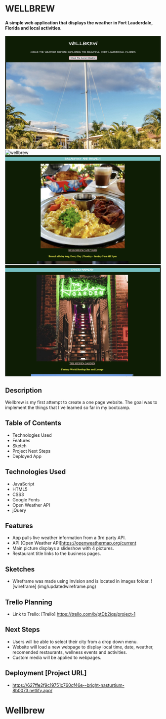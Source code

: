# WELLBREW 

#### A simple web application that displays the weather in Fort Lauderdale, Florida and local activities.
![wellbrew](img/wellbrew1.png)
![wellbrew](img/wellbrew2.png)
![wellbrew](img/wellbrew3.png)
![wellbrew](img/wellbrew4.png)



## Description
Wellbrew is my first attempt to create a one page website. The goal was to implement the things that I've learned so far in my bootcamp. 

## Table of Contents
* Technologies Used
* Features
* Sketch
* Project Next Steps
* Deployed App

## Technologies Used
* JavaScript 
* HTML5
* CSS3
* Google Fonts
* Open Weather API
* jQuery

## Features
* App pulls live weather information from a 3rd party API.
* API [Open Weather API]https://openweathermap.org/current
* Main picture displays a slideshow with 4 pictures.
* Restaurant title links to the business pages.

## Sketches
* Wireframe was made using Invision and is located in images folder.
![wireframe] (img/updatedwireframe.png)

## Trello Planning
* Link to Trello: [Trello] https://trello.com/b/ptDb2iqs/project-1


## Next Steps
* Users will be able to select their city from a drop down menu.
* Website will load a new webpage to display local time, date, weather, recomended restaurants, wellness events and activities.
* Custom media will be applied to webpages.

## Deployment [Project URL] 
* https://627ffe2f9c19751c760cf46e--bright-nasturtium-8b0073.netlify.app/ 

# Wellbrew

